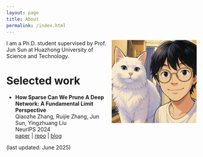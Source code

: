 ```yaml
---
layout: page
title: About
permalink: /index.html
---
```


<img style="float:right; padding-left:10px" src="images/selfandcat.jpg" width="225" height="220">

I am a Ph.D. student supervised by Prof. Jun Sun at Huazhong University of Science and Technology. 

# Selected work

- **How Sparse Can We Prune A Deep Network: A Fundamental Limit Perspective** <br>
  Qiaozhe Zhang, Ruijie Zhang, Jun Sun, Yingzhuang Liu <br>
  NeurIPS 2024 <br>
    [paper](https://arxiv.org/abs/2306.05857) |
    [repo](https://github.com/QiaozheZhang/Global-One-shot-Pruning) |
    [blog](https://proceedings.neurips.cc/paper_files/paper/2024/hash/a627810151be4d13f907ac898ff7e948-Abstract-Conference.html)


(last updated: June 2025)
